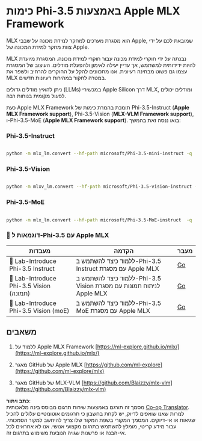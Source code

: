 <!--
CO_OP_TRANSLATOR_METADATA:
{
  "original_hash": "ec5e22bbded16acb7bdb9fa568ab5781",
  "translation_date": "2025-05-09T13:47:04+00:00",
  "source_file": "md/01.Introduction/04/UsingAppleMLXQuantifyingPhi.md",
  "language_code": "he"
}
-->
# **כימות Phi-3.5 באמצעות Apple MLX Framework**

MLX הוא מסגרת מערכים למחקר למידת מכונה על שבבי Apple, שמובאת לכם על ידי צוות מחקר למידת המכונה של Apple.

MLX נבנתה על ידי חוקרי למידת מכונה עבור חוקרי למידת מכונה. המסגרת מיועדת להיות ידידותית למשתמש, אך עדיין יעילה לאימון ולהפעלת מודלים. העיצוב של המסגרת עצמו גם פשוט מבחינה רעיונית. אנו מתכוונים להקל על החוקרים להרחיב ולשפר את MLX במטרה לחקור במהירות רעיונות חדשים.

ניתן להאיץ מודלים גדולים (LLMs) במכשירי Apple Silicon דרך MLX, ומודלים יכולים לפעול מקומית בנוחות רבה.

כעת Apple MLX Framework תומכת בהמרת כימות של Phi-3.5-Instruct (**Apple MLX Framework support**), Phi-3.5-Vision (**MLX-VLM Framework support**), ו-Phi-3.5-MoE (**Apple MLX Framework support**). בואו ננסה זאת בהמשך:

### **Phi-3.5-Instruct**

```bash

python -m mlx_lm.convert --hf-path microsoft/Phi-3.5-mini-instruct -q

```

### **Phi-3.5-Vision**

```bash

python -m mlxv_lm.convert --hf-path microsoft/Phi-3.5-vision-instruct -q

```

### **Phi-3.5-MoE**

```bash

python -m mlx_lm.convert --hf-path microsoft/Phi-3.5-MoE-instruct  -q

```

### **🤖 דוגמאות ל-Phi-3.5 עם Apple MLX**

| מעבדות    | הקדמה | מעבר |
| -------- | ------- |  ------- |
| 🚀 Lab-Introduce Phi-3.5 Instruct  | ללמוד כיצד להשתמש ב-Phi-3.5 Instruct עם מסגרת Apple MLX   |  [Go](../../../../../code/09.UpdateSamples/Aug/mlx-phi35-instruct.ipynb)    |
| 🚀 Lab-Introduce Phi-3.5 Vision (תמונה) | ללמוד כיצד להשתמש ב-Phi-3.5 Vision לניתוח תמונות עם מסגרת Apple MLX     |  [Go](../../../../../code/09.UpdateSamples/Aug/mlx-phi35-vision.ipynb)    |
| 🚀 Lab-Introduce Phi-3.5 Vision (moE)   | ללמוד כיצד להשתמש ב-Phi-3.5 MoE עם מסגרת Apple MLX  |  [Go](../../../../../code/09.UpdateSamples/Aug/mlx-phi35-moe.ipynb)    |

## **משאבים**

1. ללמוד על Apple MLX Framework [https://ml-explore.github.io/mlx/](https://ml-explore.github.io/mlx/)

2. מאגר GitHub של Apple MLX [https://github.com/ml-explore](https://github.com/ml-explore/mlx)

3. מאגר GitHub של MLX-VLM [https://github.com/Blaizzy/mlx-vlm](https://github.com/Blaizzy/mlx-vlm)

**כתב ויתור**:  
מסמך זה תורגם באמצעות שירות תרגום מבוסס בינה מלאכותית [Co-op Translator](https://github.com/Azure/co-op-translator). למרות שאנו שואפים לדיוק, יש לקחת בחשבון כי תרגומים אוטומטיים עלולים להכיל שגיאות או אי-דיוקים. המסמך המקורי בשפת המקור שלו צריך להיחשב למקור הסמכותי. עבור מידע קריטי, מומלץ להשתמש בתרגום מקצועי אנושי. אנו לא אחראים לכל אי-הבנה או פרשנות שגויה הנובעת משימוש בתרגום זה.